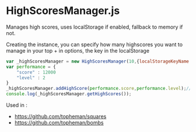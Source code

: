 HighScoresManager.js
====================

Manages high scores, uses localStorage if enabled, fallback to memory if not.

Creating the instance, you can specify how many highscores you want to manage in your top + in options, the key in the localStorage

```js
var _highScoresManager = new HighScoresManager(10,{localStorageKeyName:'mySpecialKey'});
var performance = {
	"score" : 12000
	"level" : 2
}
_highScoresManager.addHighScore(performance.score,performance.level);//adds/sorts the scores - removes the trailing ones and saves them to localStorage
console.log(_highScoresManager.getHighScores());
```

Used in :

* https://github.com/topheman/squares
* https://github.com/topheman/bombs